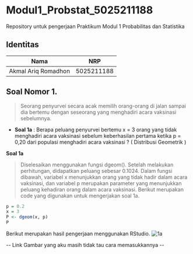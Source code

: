 # Modul1_Probstat_5025211188
Repository untuk pengerjaan Praktikum Modul 1 Probabilitas dan Statistika

## Identitas
| Nama                      | NRP        |
|---------------------------|------------|
| Akmal Ariq Romadhon       | 5025211188 |

## Soal Nomor 1.
> Seorang penyurvei secara acak memilih orang-orang di jalan sampai dia bertemu dengan seseorang yang menghadiri acara vaksinasi sebelumnya.
-  **Soal 1a** : Berapa peluang penyurvei bertemu x = 3 orang yang tidak menghadiri acara vaksinasi  sebelum keberhasilan pertama ketika p = 0,20 dari populasi menghadiri acara vaksinasi ? ( Distribusi Geometrik )
  
**Soal 1a** 
> Diselesaikan menggunakan fungsi dgeom(). Setelah melakukan perhitungan, didapatkan peluang sebesar 0.1024. Dalam fungsi dibawah, variabel x menunjukkan orang yang tidak hadir dalam acara vaksinasi, dan variabel p merupakan parameter yang menunjukkan peluang kehadiran orang dalam acara vaksinasi. Berikut merupakan code yang digunakan untuk mengerjakan soal 1a.

```R
p = 0.2
x = 3
P <- dgeom(x, p)
P
```

Berikut merupakan hasil pengerjaan menggunakan RStudio.
![1a](https://user-images.githubusercontent.com/109916703/194874631-da8af077-bdbe-4a29-8238-e163647a0b33.png)

-- Link Gambar yang aku masih tidak tau cara memasukkannya --